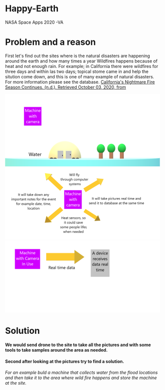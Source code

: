 # Happy-Earth
NASA Space Apps 2020 -VA

# Problem and a reason
First let's find out the sites where is the natural disasters are happening around the earth and how many times a year
 Wildfires happens because of heat and not enough rain. For example; in California there were wildfires for three days and within las two days; topical stome came in and help the sitution come down, and this is one of many example of natural disasters. For more information please see the database. [California's Nightmare Fire Season Continues. (n.d.). Retrieved October 03, 2020, from ](https://earthobservatory.nasa.gov/images/147363/californias-nightmare-fire-season-continues--)

![Flood](https://github.com/mayflower1234/Happy-Earth/blob/main/Flood%202.png)
![](https://github.com/mayflower1234/Happy-Earth/blob/main/Machine%20Usage.png)
![](https://github.com/mayflower1234/Happy-Earth/blob/main/System%20Process.png)

# Solution
#### We would send drone to the site to take all the pictures and with some tools to take samples around the area as needed.
#### Second after looking at the pictures try to find a solution. 
###### For an example buld a machine that collects water from the flood locations and then take it to the area where wild fire happens and store the machine at the site.

